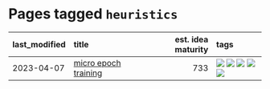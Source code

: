 # Pages tagged `heuristics`

|last_modified|title|est. idea maturity|tags
|:---|:---|---:|:---|
|2023-04-07|[micro epoch training](../micro-epoch.md)|733|[![](https://img.shields.io/badge/tag-augmentation-418eb4)](../tags/augmentation.md) [![](https://img.shields.io/badge/tag-dataset-e168be)](../tags/dataset.md) [![](https://img.shields.io/badge/tag-heuristics-a3de36)](../tags/heuristics.md) [![](https://img.shields.io/badge/tag-tooling-e6ab9)](../tags/tooling.md) [![](https://img.shields.io/badge/tag-training-3b18a)](../tags/training.md)|